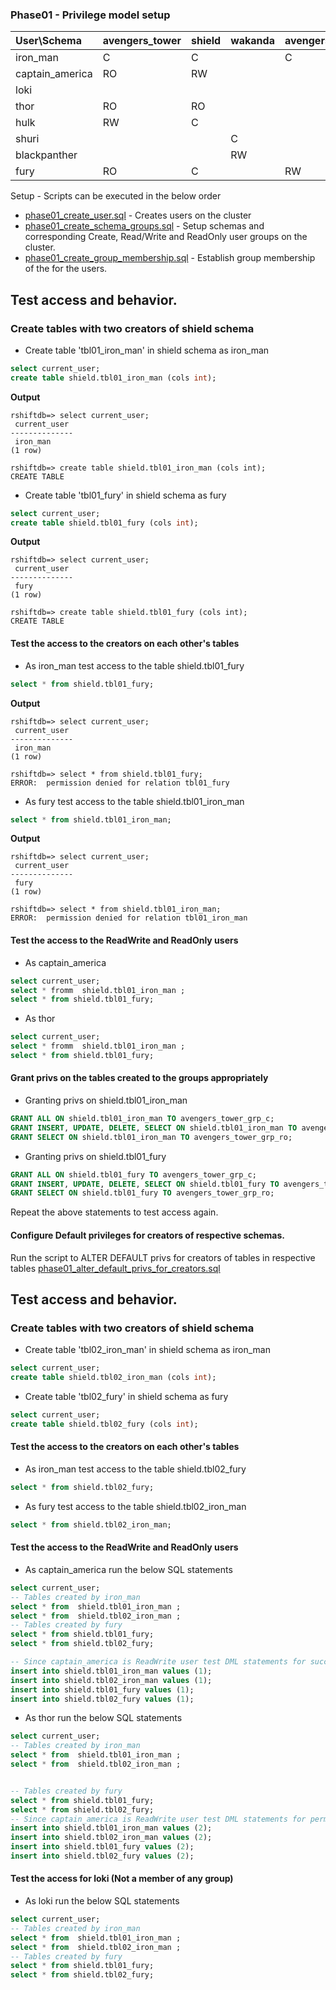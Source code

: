 ### Phase01 - Privilege model setup
| User\Schema | avengers_tower | shield | wakanda | avengers_facility |
| :---------- | :------------- | :------| :------ | :---------------- |
| iron_man    | C              | C      |         | C                 |
| captain_america | RO         | RW     |         |                   |
| loki        |                |        |         |                   |
| thor        | RO             | RO     |         |                   |
| hulk        | RW             | C      |         |                   |
| shuri       |                |        | C       |                   |
| blackpanther |               |        | RW      |                   |
| fury        | RO             | C      |         | RW                |


Setup - Scripts can be executed in the below order
- [phase01_create_user.sql](./phase01_create_user.sql) - Creates users on the cluster
- [phase01_create_schema_groups.sql](./phase01_create_schema_groups.sql) - Setup schemas and corresponding Create, Read/Write and ReadOnly user groups on the cluster.
- [phase01_create_group_membership.sql](./phase01_create_group_membership.sql) - Establish group membership of the for the users.

## Test access and behavior.
### Create tables with two creators of shield schema
- Create table 'tbl01_iron_man' in shield schema as iron_man
```sql
select current_user;
create table shield.tbl01_iron_man (cols int);
```
**Output**
```
rshiftdb=> select current_user;
 current_user
--------------
 iron_man
(1 row)

rshiftdb=> create table shield.tbl01_iron_man (cols int);
CREATE TABLE
```

- Create table 'tbl01_fury' in shield schema as fury
```sql
select current_user;
create table shield.tbl01_fury (cols int);
```
**Output**
```
rshiftdb=> select current_user;
 current_user
--------------
 fury
(1 row)

rshiftdb=> create table shield.tbl01_fury (cols int);
CREATE TABLE
```

#### Test the access to the creators on each other's tables
- As iron_man test access to the table shield.tbl01_fury
```sql
select * from shield.tbl01_fury;
```
**Output**
```
rshiftdb=> select current_user;
 current_user
--------------
 iron_man
(1 row)

rshiftdb=> select * from shield.tbl01_fury;
ERROR:  permission denied for relation tbl01_fury
```
- As fury test access to the table shield.tbl01_iron_man
```sql
select * from shield.tbl01_iron_man;
```
**Output**
```
rshiftdb=> select current_user;
 current_user
--------------
 fury
(1 row)

rshiftdb=> select * from shield.tbl01_iron_man;
ERROR:  permission denied for relation tbl01_iron_man
```

#### Test the access to the ReadWrite and ReadOnly users
- As captain_america
```sql
select current_user;
select * fromm  shield.tbl01_iron_man ;
select * from shield.tbl01_fury;
```
- As thor
```sql
select current_user;
select * fromm  shield.tbl01_iron_man ;
select * from shield.tbl01_fury;
```

#### Grant privs on the tables created to the groups appropriately
- Granting privs on shield.tbl01_iron_man
```sql
GRANT ALL ON shield.tbl01_iron_man TO avengers_tower_grp_c;
GRANT INSERT, UPDATE, DELETE, SELECT ON shield.tbl01_iron_man TO avengers_tower_grp_rw;
GRANT SELECT ON shield.tbl01_iron_man TO avengers_tower_grp_ro;
```
- Granting privs on shield.tbl01_fury
```sql
GRANT ALL ON shield.tbl01_fury TO avengers_tower_grp_c;
GRANT INSERT, UPDATE, DELETE, SELECT ON shield.tbl01_fury TO avengers_tower_grp_rw;
GRANT SELECT ON shield.tbl01_fury TO avengers_tower_grp_ro;
```
Repeat the above statements to test access again.


#### Configure Default privileges for creators of respective schemas.

Run the script to ALTER DEFAULT privs for creators of tables in respective tables [phase01_alter_default_privs_for_creators.sql](./phase01_alter_default_privs_for_creators.sql)

## Test access and behavior.
### Create tables with two creators of shield schema
- Create table 'tbl02_iron_man' in shield schema as iron_man
```sql
select current_user;
create table shield.tbl02_iron_man (cols int);
```
- Create table 'tbl02_fury' in shield schema as fury
```sql
select current_user;
create table shield.tbl02_fury (cols int);
```

#### Test the access to the creators on each other's tables
- As iron_man test access to the table shield.tbl02_fury
```sql
select * from shield.tbl02_fury;
```
- As fury test access to the table shield.tbl02_iron_man
```sql
select * from shield.tbl02_iron_man;
```
#### Test the access to the ReadWrite and ReadOnly users
- As captain_america run the below SQL statements
```sql
select current_user;
-- Tables created by iron_man
select * from  shield.tbl01_iron_man ;
select * from  shield.tbl02_iron_man ;
-- Tables created by fury
select * from shield.tbl01_fury;
select * from shield.tbl02_fury;

-- Since captain_america is ReadWrite user test DML statements for successful completion
insert into shield.tbl01_iron_man values (1);
insert into shield.tbl02_iron_man values (1);
insert into shield.tbl01_fury values (1);
insert into shield.tbl02_fury values (1);
```
- As thor run the below SQL statements
```sql
select current_user;
-- Tables created by iron_man
select * from  shield.tbl01_iron_man ;
select * from  shield.tbl02_iron_man ;


-- Tables created by fury
select * from shield.tbl01_fury;
select * from shield.tbl02_fury;
-- Since captain_america is ReadWrite user test DML statements for permission denied messages
insert into shield.tbl01_iron_man values (2);
insert into shield.tbl02_iron_man values (2);
insert into shield.tbl01_fury values (2);
insert into shield.tbl02_fury values (2);
```

#### Test the access for loki (Not a member of any group)
- As loki run the below SQL statements
```sql
select current_user;
-- Tables created by iron_man
select * from  shield.tbl01_iron_man ;
select * from  shield.tbl02_iron_man ;
-- Tables created by fury
select * from shield.tbl01_fury;
select * from shield.tbl02_fury;
```
